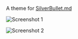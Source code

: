 A theme for [SilverBullet.md](https://github.com/silverbulletmd/silverbullet)


![Screenshot 1](https://github.com/user-attachments/assets/77223ba3-7fc0-4f3f-ac3f-ca4ba7713099)

![Screenshot 2](https://github.com/user-attachments/assets/34945046-d87f-441b-b61b-976044fca055)
